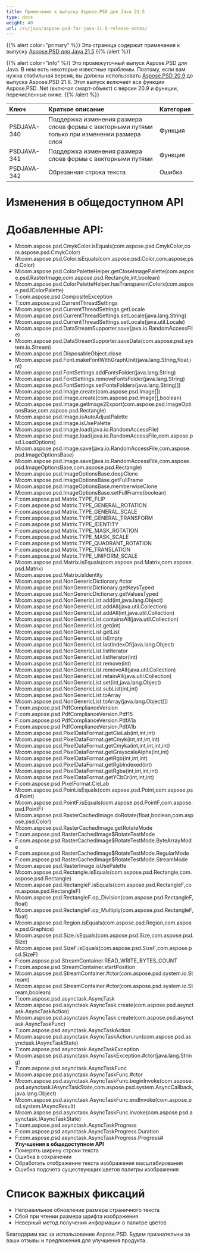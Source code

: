 ```yaml
---
title: Примечания к выпуску Aspose.PSD для Java 21.5
type: docs
weight: 40
url: /ru/java/aspose-psd-for-java-21-5-release-notes/
---
```


{{% alert color="primary" %}} Эта страница содержит примечания к выпуску [Aspose.PSD для Java 21.5](https://downloads.aspose.com/psd/java/new-releases/aspose.psd-for-java-21.5/) {{% /alert %}}

{{% alert color="info" %}}
Это промежуточный выпуск Aspose.PSD для Java.
В нем есть некоторые известные проблемы. Поэтому, если вам нужна стабильная версия, вы должны использовать [Aspose.PSD 20.9](https://downloads.aspose.com/psd/java/new-releases/aspose.psd-for-java-20.9/) до выпуска Aspose.PSD 21.6.
Этот выпуск включает все функции Aspose.PSD .Net (включая смарт-объект) с версии 20.9 и функции, перечисленные ниже.
{{% /alert %}} 

|**Ключ**|**Краткое описание**|**Категория**|
| :- | :- | :- |
|PSDJAVA-340|Поддержка изменения размера слоев формы с векторными путями только при изменении размера слоя|Функция|
|PSDJAVA-341|Поддержка изменения размера слоев формы с векторными путями|Функция|
|PSDJAVA-342|Обрезанная строка текста|Ошибка|

# **Изменения в общедоступном API**
# **Добавленные API:**
- M:com.aspose.psd.CmykColor.isEquals(com.aspose.psd.CmykColor,com.aspose.psd.CmykColor)
- M:com.aspose.psd.Color.isEquals(com.aspose.psd.Color,com.aspose.psd.Color)
- M:com.aspose.psd.ColorPaletteHelper.getCloseImagePalette(com.aspose.psd.RasterImage,com.aspose.psd.Rectangle,int,boolean)
- M:com.aspose.psd.ColorPaletteHelper.hasTransparentColors(com.aspose.psd.IColorPalette)
- T:com.aspose.psd.CompositeException
- T:com.aspose.psd.CurrentThreadSettings
- M:com.aspose.psd.CurrentThreadSettings.getLocale
- M:com.aspose.psd.CurrentThreadSettings.setLocale(java.lang.String)
- M:com.aspose.psd.CurrentThreadSettings.setLocale(java.util.Locale)
- M:com.aspose.psd.DataStreamSupporter.save(java.io.RandomAccessFile)
- M:com.aspose.psd.DataStreamSupporter.saveData(com.aspose.psd.system.io.Stream)
- M:com.aspose.psd.DisposableObject.close
- M:com.aspose.psd.Font.makeFontWithGraphUnit(java.lang.String,float,int)
- M:com.aspose.psd.FontSettings.addFontsFolder(java.lang.String)
- M:com.aspose.psd.FontSettings.removeFontsFolder(java.lang.String)
- M:com.aspose.psd.FontSettings.setFontsFolders(java.lang.String[])
- M:com.aspose.psd.Image.create(com.aspose.psd.Image[])
- M:com.aspose.psd.Image.create(com.aspose.psd.Image[],boolean)
- M:com.aspose.psd.Image.getImage2Export(com.aspose.psd.ImageOptionsBase,com.aspose.psd.Rectangle)
- M:com.aspose.psd.Image.isAutoAdjustPalette
- M:com.aspose.psd.Image.isUsePalette
- M:com.aspose.psd.Image.load(java.io.RandomAccessFile)
- M:com.aspose.psd.Image.load(java.io.RandomAccessFile,com.aspose.psd.LoadOptions)
- M:com.aspose.psd.Image.save(java.io.RandomAccessFile,com.aspose.psd.ImageOptionsBase)
- M:com.aspose.psd.Image.save(java.io.RandomAccessFile,com.aspose.psd.ImageOptionsBase,com.aspose.psd.Rectangle)
- M:com.aspose.psd.ImageOptionsBase.deepClone
- M:com.aspose.psd.ImageOptionsBase.getFullFrame
- M:com.aspose.psd.ImageOptionsBase.memberwiseClone
- M:com.aspose.psd.ImageOptionsBase.setFullFrame(boolean)
- F:com.aspose.psd.Matrix.TYPE_FLIP
- F:com.aspose.psd.Matrix.TYPE_GENERAL_ROTATION
- F:com.aspose.psd.Matrix.TYPE_GENERAL_SCALE
- F:com.aspose.psd.Matrix.TYPE_GENERAL_TRANSFORM
- F:com.aspose.psd.Matrix.TYPE_IDENTITY
- F:com.aspose.psd.Matrix.TYPE_MASK_ROTATION
- F:com.aspose.psd.Matrix.TYPE_MASK_SCALE
- F:com.aspose.psd.Matrix.TYPE_QUADRANT_ROTATION
- F:com.aspose.psd.Matrix.TYPE_TRANSLATION
- F:com.aspose.psd.Matrix.TYPE_UNIFORM_SCALE
- M:com.aspose.psd.Matrix.isEquals(com.aspose.psd.Matrix,com.aspose.psd.Matrix)
- M:com.aspose.psd.Matrix.isIdentity
- M:com.aspose.psd.NonGenericDictionary.#ctor
- M:com.aspose.psd.NonGenericDictionary.getKeysTyped
- M:com.aspose.psd.NonGenericDictionary.getValuesTyped
- M:com.aspose.psd.NonGenericList.add(int,java.lang.Object)
- M:com.aspose.psd.NonGenericList.addAll(java.util.Collection)
- M:com.aspose.psd.NonGenericList.addAll(int,java.util.Collection)
- M:com.aspose.psd.NonGenericList.containsAll(java.util.Collection)
- M:com.aspose.psd.NonGenericList.get(int)
- M:com.aspose.psd.NonGenericList.getList
- M:com.aspose.psd.NonGenericList.isEmpty
- M:com.aspose.psd.NonGenericList.lastIndexOf(java.lang.Object)
- M:com.aspose.psd.NonGenericList.listIterator
- M:com.aspose.psd.NonGenericList.listIterator(int)
- M:com.aspose.psd.NonGenericList.remove(int)
- M:com.aspose.psd.NonGenericList.removeAll(java.util.Collection)
- M:com.aspose.psd.NonGenericList.retainAll(java.util.Collection)
- M:com.aspose.psd.NonGenericList.set(int,java.lang.Object)
- M:com.aspose.psd.NonGenericList.subList(int,int)
- M:com.aspose.psd.NonGenericList.toArray
- M:com.aspose.psd.NonGenericList.toArray(java.lang.Object[])
- T:com.aspose.psd.PdfComplianceVersion
- F:com.aspose.psd.PdfComplianceVersion.Pdf15
- F:com.aspose.psd.PdfComplianceVersion.PdfA1a
- F:com.aspose.psd.PdfComplianceVersion.PdfA1b
- M:com.aspose.psd.PixelDataFormat.getCieLab(int,int,int)
- M:com.aspose.psd.PixelDataFormat.getCmyk(int,int,int,int)
- M:com.aspose.psd.PixelDataFormat.getCmyka(int,int,int,int,int)
- M:com.aspose.psd.PixelDataFormat.getGrayscaleAlpha(int,int)
- M:com.aspose.psd.PixelDataFormat.getRgb(int,int,int)
- M:com.aspose.psd.PixelDataFormat.getRgbIndexed(int)
- M:com.aspose.psd.PixelDataFormat.getRgba(int,int,int,int)
- M:com.aspose.psd.PixelDataFormat.getYCbCr(int,int,int)
- F:com.aspose.psd.PixelFormat.CieLab
- M:com.aspose.psd.Point.isEquals(com.aspose.psd.Point,com.aspose.psd.Point)
- M:com.aspose.psd.PointF.isEquals(com.aspose.psd.PointF,com.aspose.psd.PointF)
- M:com.aspose.psd.RasterCachedImage.doRotate(float,boolean,com.aspose.psd.Color)
- M:com.aspose.psd.RasterCachedImage.getRotateMode
- T:com.aspose.psd.RasterCachedImage$RotateTestMode
- F:com.aspose.psd.RasterCachedImage$RotateTestMode.ByteArrayMode
- F:com.aspose.psd.RasterCachedImage$RotateTestMode.RegularMode
- F:com.aspose.psd.RasterCachedImage$RotateTestMode.StreamMode
- M:com.aspose.psd.RasterImage.isUsePalette
- M:com.aspose.psd.Rectangle.isEquals(com.aspose.psd.Rectangle,com.aspose.psd.Rectangle)
- M:com.aspose.psd.RectangleF.isEquals(com.aspose.psd.RectangleF,com.aspose.psd.RectangleF)
- M:com.aspose.psd.RectangleF.op_Division(com.aspose.psd.RectangleF,float)
- M:com.aspose.psd.RectangleF.op_Multiply(com.aspose.psd.RectangleF,float)
- M:com.aspose.psd.Region.isEquals(com.aspose.psd.Region,com.aspose.psd.Graphics)
- M:com.aspose.psd.Size.isEquals(com.aspose.psd.Size,com.aspose.psd.Size)
- M:com.aspose.psd.SizeF.isEquals(com.aspose.psd.SizeF,com.aspose.psd.SizeF)
- F:com.aspose.psd.StreamContainer.READ_WRITE_BYTES_COUNT
- F:com.aspose.psd.StreamContainer.startPosition
- M:com.aspose.psd.StreamContainer.#ctor(com.aspose.psd.system.io.Stream)
- M:com.aspose.psd.StreamContainer.#ctor(com.aspose.psd.system.io.Stream,boolean)
- T:com.aspose.psd.asynctask.AsyncTask
- M:com.aspose.psd.asynctask.AsyncTask.create(com.aspose.psd.asynctask.AsyncTaskAction)
- M:com.aspose.psd.asynctask.AsyncTask.create(com.aspose.psd.asynctask.AsyncTaskFunc)
- T:com.aspose.psd.asynctask.AsyncTaskAction
- M:com.aspose.psd.asynctask.AsyncTaskAction.run(com.aspose.psd.asynctask.IAsyncTaskState)
- T:com.aspose.psd.asynctask.AsyncTaskException
- M:com.aspose.psd.asynctask.AsyncTaskException.#ctor(java.lang.String)
- T:com.aspose.psd.asynctask.AsyncTaskFunc
- M:com.aspose.psd.asynctask.AsyncTaskFunc.#ctor
- M:com.aspose.psd.asynctask.AsyncTaskFunc.beginInvoke(com.aspose.psd.asynctask.IAsyncTaskState,com.aspose.psd.system.AsyncCallback,java.lang.Object)
- M:com.aspose.psd.asynctask.AsyncTaskFunc.endInvoke(com.aspose.psd.system.IAsyncResult)
- M:com.aspose.psd.asynctask.AsyncTaskFunc.invoke(com.aspose.psd.asynctask.IAsyncTaskState)
- T:com.aspose.psd.asynctask.AsyncTaskProgress
- F:com.aspose.psd.asynctask.AsyncTaskProgress.Duration
- F:com.aspose.psd.asynctask.AsyncTaskProgress.Progress# **Улучшения в общедоступном API**
- Померять ширину строки текста
- Ошибка в сохранении
- Обработать отображение текста изображения масштабирования
- Ошибка подсчета существующих цветов палитры изображения

# **Список важных фиксаций**
- Неправильное обновление размера страничного текста
- Сбой при чтении размера шрифта изображения
- Неверный метод получения информации о палитре цветов

Благодарим вас за использование Aspose.PSD. Будем признательны за ваши отзывы и предложения для улучшения продукта.
